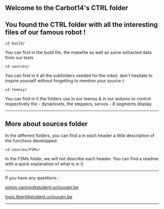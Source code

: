Welcome to the Carbot14's CTRL folder
----------------------------
You found the CTRL folder with all the interesting files of our famous robot !
-----------------------------

	cd build/
You can find in the build file, the makefile as well as some extracted data from our tests


	cd sources/

You can find in it all the subfolders needed for the robot. don't hesitate to inspire yourself without forgetting to mention your source (:

	cd teensy/
You can find in it the folders use in our teensy & in our arduino to control respectively the 
	- dynamixels, the steppers, servos 
	- 8 segments display 

-----------------------------
More about sources folder
-----------------------------
In the different folders, you can find a in each header a little description of the functions developped.

	cd sources/FSMs/
	
In the FSMs folder, we will not describe each header. You can find a readme with a quick explanation of what is in it.

-----------------------------
If you have any questions :

simon.vanroy@student.uclouvain.be

louis.libert@student.uclouvain.be

-----------------------------

